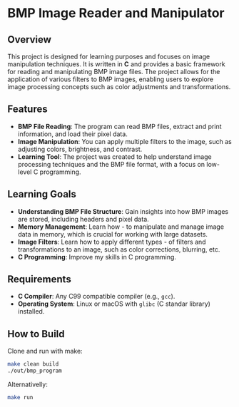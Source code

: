 # BMP Image Reader and Manipulator

## Overview

This project is designed for learning purposes and focuses on image
manipulation techniques. It is written in **C** and provides a basic framework
for reading and manipulating BMP image files. The project allows for the
application of various filters to BMP images, enabling users to explore image
processing concepts such as color adjustments and transformations.

## Features

- **BMP File Reading**: The program can read BMP files, extract and print information, 
  and load their pixel data.
- **Image Manipulation**: You can apply multiple filters to the image, such as adjusting colors, 
  brightness, and contrast.
- **Learning Tool**: The project was created to help understand image processing techniques 
  and the BMP file format, with a focus on low-level C programming.

## Learning Goals

- **Understanding BMP File Structure**: Gain insights into how BMP images are
  stored, including headers and pixel data.
- **Memory Management**: Learn how - to manipulate and manage image data in memory, which 
  is crucial for working with large datasets. 
- **Image Filters**: Learn how to apply different types - of filters and transformations to 
  an image, such as color corrections, blurring, etc.
- **C Programming**: Improve my skills in C programming.

## Requirements

- **C Compiler**: Any C99 compatible compiler (e.g., `gcc`).
- **Operating System**: Linux or macOS with `glibc` (C standar library) installed.

## How to Build

Clone and run with make:

```bash
make clean build
./out/bmp_program
```

Alternativelly:

```bash
make run
```

